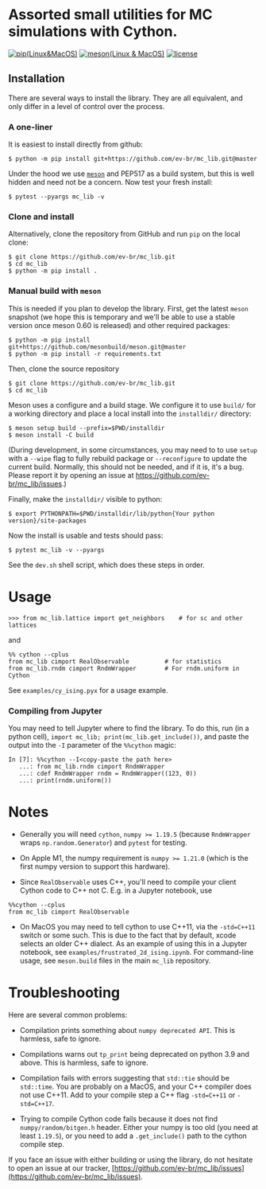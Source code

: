 # Assorted small utilities for MC simulations with Cython.

[![pip(Linux&MacOS)](https://github.com/ev-br/mc_lib/actions/workflows/pip_ubuntu_macos.yml/badge.svg)](https://github.com/ev-br/mc_lib/actions/workflows/pip_ubuntu_macos.yml/)
[![meson(Linux & MacOS)](https://github.com/ev-br/mc_lib/actions/workflows/dev_ubuntu_macos.yml/badge.svg)](https://github.com/ev-br/mc_lib/actions/workflows/dev_ubuntu_macos.yml/)
[![license](http://img.shields.io/badge/license-BSD-blue.svg?style=flat)](https://github.com/ev-br/mc_lib/blob/master/LICENSE)


## Installation

There are several ways to install the library. They are all equivalent, and
only differ in a level of control over the process.


### A one-liner

It is easiest to install directly from github:

```
$ python -m pip install git+https://github.com/ev-br/mc_lib.git@master

```

Under the hood we use [`meson`](https://mesonbuild.com/) and PEP517 as a build
system, but this is well hidden and need not be a concern. 
Now test your fresh install:

```
$ pytest --pyargs mc_lib -v
```


### Clone and install

Alternatively, clone the repository from GitHub and run `pip` on the local clone:

```
$ git clone https://github.com/ev-br/mc_lib.git
$ cd mc_lib
$ python -m pip install .
```


### Manual build with `meson`

This is needed if you plan to develop the library. First, get the latest `meson`
snapshot (we hope this is temporary and we'll be able to use a stable version
once meson 0.60 is released) and other required packages:

```
$ python -m pip install git+https://github.com/mesonbuild/meson.git@master
$ python -m pip install -r requirements.txt
```

Then, clone the source repository

```
$ git clone https://github.com/ev-br/mc_lib.git
$ cd mc_lib
```
   
Meson uses a configure and a build stage. We configure it to use
`build/` for a working directory and place a local install into the
`installdir/` directory:

```
$ meson setup build --prefix=$PWD/installdir
$ meson install -C build
```

(During development, in some circumstances, you may need to to use
`setup` with a `--wipe` flag to fully rebuild package or `--reconfigure` to
update the current build. Normally, this should not be needed, and if it is,
it's a bug. Please report it by opening an issue at
https://github.com/ev-br/mc_lib/issues.)

Finally, make the `installdir/` visible to python:

```
$ export PYTHONPATH=$PWD/installdir/lib/python{Your python version}/site-packages
```

Now the install is usable and tests should pass:

```
$ pytest mc_lib -v --pyargs
```

See the `dev.sh` shell script, which does these steps in order.

# Usage 

```
>>> from mc_lib.lattice import get_neighbors    # for sc and other lattices
```

and

```
%% cython --cplus
from mc_lib cimport RealObservable          # for statistics
from mc_lib.rndm cimport RndmWrapper        # For rndm.uniform in Cython
```

See `examples/cy_ising.pyx` for a usage example.


### Compiling from Jupyter

You may need to tell Jupyter where to find the library. To do this,
run (in a python cell), `import mc_lib; print(mc_lib.get_include())`, and
paste the output into the `-I` parameter of the `%%cython` magic:

```
In [7]: %%cython --I<copy-paste the path here>
   ...: from mc_lib.rndm cimport RndmWrapper
   ...: cdef RndmWrapper rndm = RndmWrapper((123, 0))
   ...: print(rndm.uniform())
```


# Notes

- Generally you will need `cython`, `numpy >= 1.19.5`
(because `RndmWrapper` wraps `np.random.Generator`) and `pytest` for testing.

- On Apple M1, the numpy requirement is `numpy >= 1.21.0` (which is the first
numpy version to support this hardware). 

- Since `RealObservable` uses C++, you'll need to compile your client Cython
code to C++ not C. E.g. in a Jupyter notebook, use
```
%%cython --cplus
from mc_lib cimport RealObservable
```

- On MacOS you may need to tell cython to use C++11, via the `-std=C++11` switch
or some such. This is due to the fact that by default, xcode selects an older
C++ dialect. As an example of using this in a Jupyter notebook, see
`examples/frustrated_2d_ising.ipynb`. For command-line usage, see `meson.build`
files in the main `mc_lib` repository.


# Troubleshooting

Here are several common problems:

- Compilation prints something about `numpy deprecated API`. This is harmless, safe
to ignore.

- Compilations warns out `tp_print` being deprecated on python 3.9 and above. This is
harmless, safe to ignore.

- Compilation fails with errors suggesting that `std::tie` should be `std::time`.
You are probably on a MacOS, and your C++ compiler does not use C++11. Add to your
compile step a C++ flag `-std=C++11` or `-std=C++17`.

- Trying to compile Cython code fails because it does not find
`numpy/random/bitgen.h` header. Either your numpy is too old (you need at least
`1.19.5`), or you need to add a `.get_include()` path to the cython compile step.

If you face an issue with either building or using the library, do not hesitate
to open an issue at our tracker,
[https://github.com/ev-br/mc_lib/issues](https://github.com/ev-br/mc_lib/issues).
